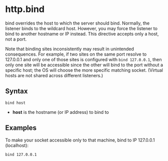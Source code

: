 # http.bind

bind overrides the host to which the server should bind. Normally, the listener binds to the wildcard host. However, you
may force the listener to bind to another hostname or IP instead. This directive accepts only a host, not a port.

Note that binding sites inconsistently may result in unintended consequences. For example, if two sites on the same port
resolve to 127.0.0.1 and only one of those sites is configured with `bind 127.0.0.1`, then only one site will be
accessible since the other will bind to the port without a specific host; the OS will choose the more specific matching
socket. (Virtual hosts are not shared across different listeners.)

## Syntax

``` casketfile
bind host
```

-   **host** is the hostname (or IP address) to bind to

## Examples

To make your socket accessible only to that machine, bind to IP 127.0.0.1 (localhost):

``` casketfile
bind 127.0.0.1
```
